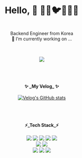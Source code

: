 
<h1 align='center'>
  Hello, 👋 🐥🦖🐦🐸🦊🐋
</h1>
<br/>

<div align="center">
Backend Engineer from Korea
  <br/>
🚴 I’m currently working on ...

<br/><br/>
  <img src="https://github-readme-stats.vercel.app/api/top-langs/?username=kiki-wit">
</div>
<br/><br/>

<div align="center">
<h4>✨ _My Velog_ ✨</h4>
  
[![Velog's GitHub stats](https://velog-readme-stats.vercel.app/api?name=pingping&tag=php)](https://velog.io/@pingping)

</div>

<br/><br/>

<div align="center">
  <h4>⚡_Tech Stack_⚡</h4>
  <img src="https://img.shields.io/badge/java-007396?style=for-the-badge&logo=java&logoColor=white"> 
  <img src="https://img.shields.io/badge/springboot-6DB33F?style=for-the-badge&logo=springboot&logoColor=white">
  <img src="https://img.shields.io/badge/php-777BB4?style=for-the-badge&logo=php&logoColor=white">
  <img src="https://img.shields.io/badge/mysql-4479A1?style=for-the-badge&logo=mysql&logoColor=white">
  <img src="https://img.shields.io/badge/Docker-2CA5E0?style=for-the-badge&logo=docker&logoColor=white">
  <br/>
  <img src="https://img.shields.io/badge/jQuery-0769AD?style=for-the-badge&logo=jquery&logoColor=white">
  <img src="https://img.shields.io/badge/JavaScript-323330?style=for-the-badge&logo=javascript&logoColor=F7DF1E">
  <br/>
  <img src="https://img.shields.io/badge/GitHub-100000?style=for-the-badge&logo=github&logoColor=white">
  <img src="https://img.shields.io/badge/IntelliJ_IDEA-000000.svg?style=for-the-badge&logo=intellij-idea&logoColor=white">
  <img src="https://img.shields.io/badge/iTerm2-000000?style=for-the-badge&logo=iterm2&logoColor=white">
</div>

<br/><br/><br/>

<!--
**** is a ✨ _special_ ✨ repository because its `README.md` (this file) appears on your GitHub profile.

Here are some ideas to get you started:

- 🔭 I’m currently working on ...
- 🌱 I’m currently learning ...
- 👯 I’m looking to collaborate on ...
- 🤔 I’m looking for help with ...
- 💬 Ask me about ...
- 📫 How to reach me: ...
- 😄 Pronouns: ...
- ⚡ Fun fact: ...
-->
